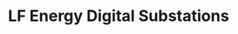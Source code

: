 ---
description: Artwork for the LF Energy Digital Substations SIG
title: LF Energy Digital Substations
level: Other Logos
featured_image: horizontal/color/LFEnergy_Digital_Substations-horizontal-color.svg
layout: logos
---